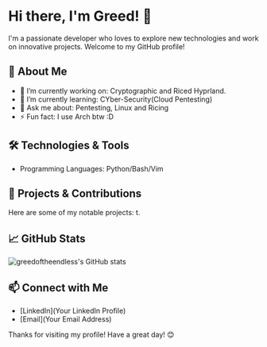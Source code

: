 # Hi there, I'm Greed! 👋

I'm a passionate developer who loves to explore new technologies and work on innovative projects. Welcome to my GitHub profile!

## 🚀 About Me

- 🔭 I’m currently working on: Cryptographic and Riced Hyprland.
- 🌱 I’m currently learning: CYber-Security(Cloud Pentesting)
- 💬 Ask me about: Pentesting, Linux and Ricing 
- ⚡ Fun fact: I use Arch btw :D

## 🛠️ Technologies & Tools

- Programming Languages: Python/Bash/Vim

## 🌟 Projects & Contributions

Here are some of my notable projects:
t.

## 📈 GitHub Stats

![greedoftheendless's GitHub stats](https://github-readme-stats.vercel.app/api?username=greedoftheendless&show_icons=true&theme=radical)

## 📫 Connect with Me

- [LinkedIn](Your LinkedIn Profile)
- [Email](Your Email Address)

Thanks for visiting my profile! Have a great day! 😊
